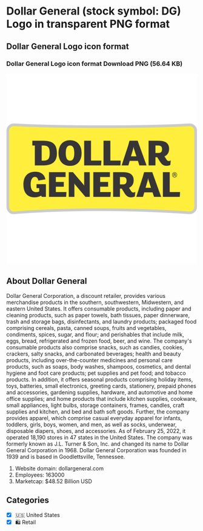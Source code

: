 # Dollar General (stock symbol: DG) Logo in transparent PNG format

## Dollar General Logo icon format

### Dollar General Logo icon format Download PNG (56.64 KB)

![Dollar General Logo icon format Download PNG (56.64 KB)](/img/orig/DG-07de1097.png)

## About Dollar General

Dollar General Corporation, a discount retailer, provides various merchandise products in the southern, southwestern, Midwestern, and eastern United States. It offers consumable products, including paper and cleaning products, such as paper towels, bath tissues, paper dinnerware, trash and storage bags, disinfectants, and laundry products; packaged food comprising cereals, pasta, canned soups, fruits and vegetables, condiments, spices, sugar, and flour; and perishables that include milk, eggs, bread, refrigerated and frozen food, beer, and wine. The company's consumable products also comprise snacks, such as candies, cookies, crackers, salty snacks, and carbonated beverages; health and beauty products, including over-the-counter medicines and personal care products, such as soaps, body washes, shampoos, cosmetics, and dental hygiene and foot care products; pet supplies and pet food; and tobacco products. In addition, it offers seasonal products comprising holiday items, toys, batteries, small electronics, greeting cards, stationery, prepaid phones and accessories, gardening supplies, hardware, and automotive and home office supplies; and home products that include kitchen supplies, cookware, small appliances, light bulbs, storage containers, frames, candles, craft supplies and kitchen, and bed and bath soft goods. Further, the company provides apparel, which comprise casual everyday apparel for infants, toddlers, girls, boys, women, and men, as well as socks, underwear, disposable diapers, shoes, and accessories. As of February 25, 2022, it operated 18,190 stores in 47 states in the United States. The company was formerly known as J.L. Turner & Son, Inc. and changed its name to Dollar General Corporation in 1968. Dollar General Corporation was founded in 1939 and is based in Goodlettsville, Tennessee.

1. Website domain: dollargeneral.com
2. Employees: 163000
3. Marketcap: $48.52 Billion USD


## Categories
- [x] 🇺🇸 United States
- [x] 🛍️ Retail
